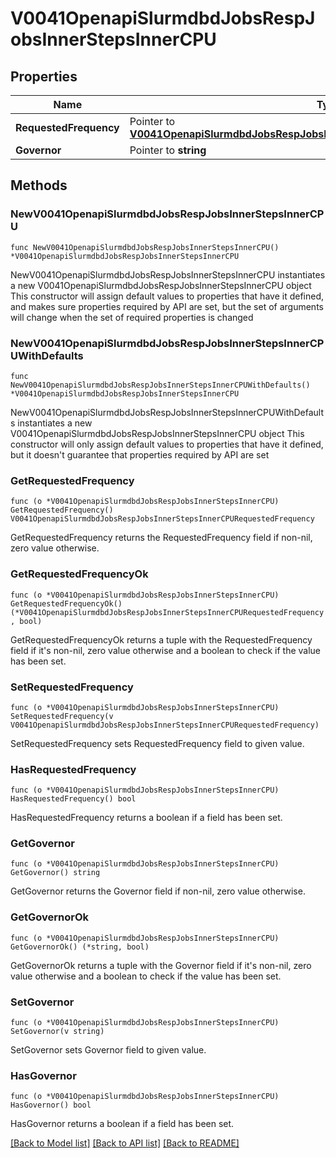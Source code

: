 # V0041OpenapiSlurmdbdJobsRespJobsInnerStepsInnerCPU

## Properties

Name | Type | Description | Notes
------------ | ------------- | ------------- | -------------
**RequestedFrequency** | Pointer to [**V0041OpenapiSlurmdbdJobsRespJobsInnerStepsInnerCPURequestedFrequency**](V0041OpenapiSlurmdbdJobsRespJobsInnerStepsInnerCPURequestedFrequency.md) |  | [optional] 
**Governor** | Pointer to **string** |  | [optional] 

## Methods

### NewV0041OpenapiSlurmdbdJobsRespJobsInnerStepsInnerCPU

`func NewV0041OpenapiSlurmdbdJobsRespJobsInnerStepsInnerCPU() *V0041OpenapiSlurmdbdJobsRespJobsInnerStepsInnerCPU`

NewV0041OpenapiSlurmdbdJobsRespJobsInnerStepsInnerCPU instantiates a new V0041OpenapiSlurmdbdJobsRespJobsInnerStepsInnerCPU object
This constructor will assign default values to properties that have it defined,
and makes sure properties required by API are set, but the set of arguments
will change when the set of required properties is changed

### NewV0041OpenapiSlurmdbdJobsRespJobsInnerStepsInnerCPUWithDefaults

`func NewV0041OpenapiSlurmdbdJobsRespJobsInnerStepsInnerCPUWithDefaults() *V0041OpenapiSlurmdbdJobsRespJobsInnerStepsInnerCPU`

NewV0041OpenapiSlurmdbdJobsRespJobsInnerStepsInnerCPUWithDefaults instantiates a new V0041OpenapiSlurmdbdJobsRespJobsInnerStepsInnerCPU object
This constructor will only assign default values to properties that have it defined,
but it doesn't guarantee that properties required by API are set

### GetRequestedFrequency

`func (o *V0041OpenapiSlurmdbdJobsRespJobsInnerStepsInnerCPU) GetRequestedFrequency() V0041OpenapiSlurmdbdJobsRespJobsInnerStepsInnerCPURequestedFrequency`

GetRequestedFrequency returns the RequestedFrequency field if non-nil, zero value otherwise.

### GetRequestedFrequencyOk

`func (o *V0041OpenapiSlurmdbdJobsRespJobsInnerStepsInnerCPU) GetRequestedFrequencyOk() (*V0041OpenapiSlurmdbdJobsRespJobsInnerStepsInnerCPURequestedFrequency, bool)`

GetRequestedFrequencyOk returns a tuple with the RequestedFrequency field if it's non-nil, zero value otherwise
and a boolean to check if the value has been set.

### SetRequestedFrequency

`func (o *V0041OpenapiSlurmdbdJobsRespJobsInnerStepsInnerCPU) SetRequestedFrequency(v V0041OpenapiSlurmdbdJobsRespJobsInnerStepsInnerCPURequestedFrequency)`

SetRequestedFrequency sets RequestedFrequency field to given value.

### HasRequestedFrequency

`func (o *V0041OpenapiSlurmdbdJobsRespJobsInnerStepsInnerCPU) HasRequestedFrequency() bool`

HasRequestedFrequency returns a boolean if a field has been set.

### GetGovernor

`func (o *V0041OpenapiSlurmdbdJobsRespJobsInnerStepsInnerCPU) GetGovernor() string`

GetGovernor returns the Governor field if non-nil, zero value otherwise.

### GetGovernorOk

`func (o *V0041OpenapiSlurmdbdJobsRespJobsInnerStepsInnerCPU) GetGovernorOk() (*string, bool)`

GetGovernorOk returns a tuple with the Governor field if it's non-nil, zero value otherwise
and a boolean to check if the value has been set.

### SetGovernor

`func (o *V0041OpenapiSlurmdbdJobsRespJobsInnerStepsInnerCPU) SetGovernor(v string)`

SetGovernor sets Governor field to given value.

### HasGovernor

`func (o *V0041OpenapiSlurmdbdJobsRespJobsInnerStepsInnerCPU) HasGovernor() bool`

HasGovernor returns a boolean if a field has been set.


[[Back to Model list]](../README.md#documentation-for-models) [[Back to API list]](../README.md#documentation-for-api-endpoints) [[Back to README]](../README.md)


